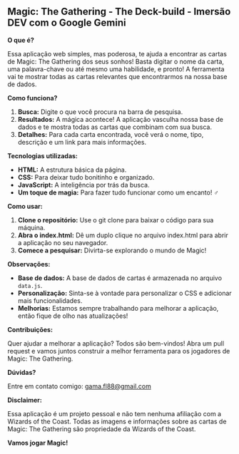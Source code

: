 ## **Magic: The Gathering - The Deck-build** - Imersão DEV com o Google Gemini

**O que é?**

Essa aplicação web simples, mas poderosa, te ajuda a encontrar as cartas de Magic: The Gathering dos seus sonhos! Basta digitar o nome da carta, uma palavra-chave ou até mesmo uma habilidade, e pronto! A ferramenta vai te mostrar todas as cartas relevantes que encontrarmos na nossa base de dados.

**Como funciona?**

1. **Busca:** Digite o que você procura na barra de pesquisa.
2. **Resultados:** A mágica acontece! A aplicação vasculha nossa base de dados e te mostra todas as cartas que combinam com sua busca.
3. **Detalhes:** Para cada carta encontrada, você verá o nome, tipo, descrição e um link para mais informações.

**Tecnologias utilizadas:**

* **HTML:** A estrutura básica da página.
* **CSS:** Para deixar tudo bonitinho e organizado.
* **JavaScript:** A inteligência por trás da busca.
* **Um toque de magia:** Para fazer tudo funcionar como um encanto! ‍♂️

**Como usar:**

1. **Clone o repositório:** Use o git clone para baixar o código para sua máquina.
2. **Abra o index.html:** Dê um duplo clique no arquivo index.html para abrir a aplicação no seu navegador.
3. **Comece a pesquisar:** Divirta-se explorando o mundo de Magic!

**Observações:**

* **Base de dados:** A base de dados de cartas é armazenada no arquivo `data.js`.
* **Personalização:** Sinta-se à vontade para personalizar o CSS e adicionar mais funcionalidades.
* **Melhorias:** Estamos sempre trabalhando para melhorar a aplicação, então fique de olho nas atualizações!

**Contribuições:**

Quer ajudar a melhorar a aplicação? Todos são bem-vindos! Abra um pull request e vamos juntos construir a melhor ferramenta para os jogadores de Magic: The Gathering.

**Dúvidas?**

Entre em contato comigo: gama.fl88@gmail.com

**Disclaimer:**

Essa aplicação é um projeto pessoal e não tem nenhuma afiliação com a Wizards of the Coast. Todas as imagens e informações sobre as cartas de Magic: The Gathering são propriedade da Wizards of the Coast.

**Vamos jogar Magic!**
